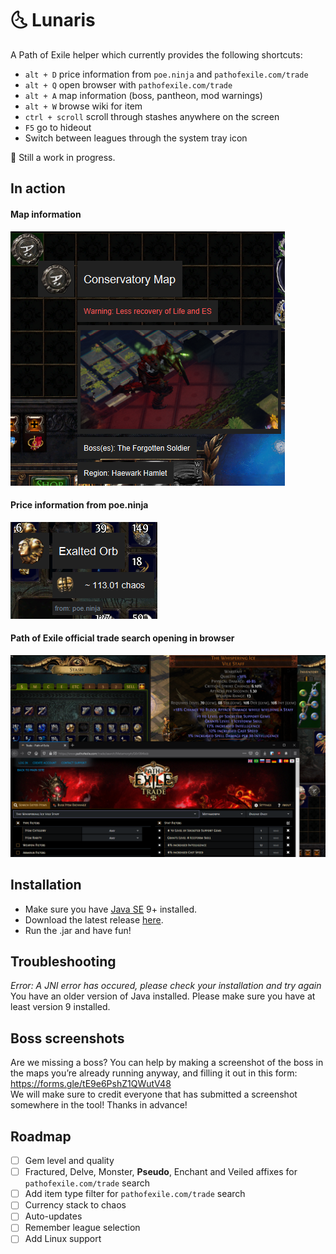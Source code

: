 # :last_quarter_moon_with_face: Lunaris

A Path of Exile helper which currently provides the following shortcuts:
- `alt + D` price information from `poe.ninja` and `pathofexile.com/trade`
- `alt + Q` open browser with `pathofexile.com/trade`
- `alt + A` map information (boss, pantheon, mod warnings)
- `alt + W` browse wiki for item
- `ctrl + scroll` scroll through stashes anywhere on the screen
- `F5` go to hideout
- Switch between leagues through the system tray icon

:construction: Still a work in progress.

## In action

#### Map information
![Map information screenshot](/screenshots/map_info_screenshot.png)

#### Price information from poe.ninja
![Price information from poe.ninja screenshot](/screenshots/price_information_screenshot.png)

#### Path of Exile official trade search opening in browser
![Path of Exile trade in browser screenshot](/screenshots/path_of_exile_browser_screenshot.png)

## Installation

- Make sure you have [Java SE](https://www.oracle.com/technetwork/java/javase/downloads/index.html) 9+ installed.
- Download the latest release [here](https://github.com/mtricht/lunaris/releases).
- Run the .jar and have fun!

## Troubleshooting

*Error: A JNI error has occured, please check your installation and try again*  
You have an older version of Java installed. Please make sure you have at least version 9 installed.

## Boss screenshots
Are we missing a boss? You can help by making a screenshot of the boss in the maps you’re already running anyway, and filling it out in this form: https://forms.gle/tE9e6PshZ1QWutV48  
We will make sure to credit everyone that has submitted a screenshot somewhere in the tool! Thanks in advance!

## Roadmap
- [ ] Gem level and quality
- [ ] Fractured, Delve, Monster, **Pseudo**, Enchant and Veiled affixes for `pathofexile.com/trade` search
- [ ] Add item type filter for `pathofexile.com/trade` search
- [ ] Currency stack to chaos
- [ ] Auto-updates
- [ ] Remember league selection
- [ ] Add Linux support
